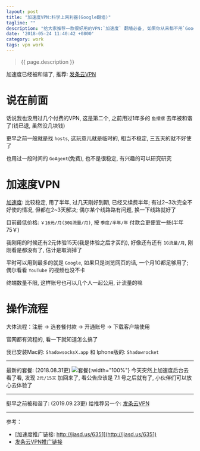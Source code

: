 ```yaml
---
layout: post
title: "加速度VPN:科学上网利器(Google翻墙)"
tagline: ""
description: "给大家推荐一款很好用的VPN:`加速度` 翻墙必备, 如果你从来都不用`Google`, 那可以跳过了<br>支持各种客户端:`Mac/Windows/Linux/Iphone/Android`"
date: '2018-05-24 11:40:42 +0800'
category: work
tags: vpn work
---
```

> {{ page.description }}

加速度已经被和谐了, 推荐: [发条云VPN](http://www.ftcloud.info/aff.php?aff=23009)

# 说在前面
话说我也没用过几个付费的VPN, 这是第二个, 之前用过1年多的 `鱼摆摆` 去年被和谐了(钱已退, 虽然没几块钱)

更早之前一般就是找 `hosts`, 这玩意儿就是临时的, 相当不稳定, 三五天的就不好使了

也用过一段时间的 `GoAgent`(免费), 也不是很稳定, 有兴趣的可以研究研究

# 加速度VPN
[加速度](http://jiasd.us/6351): 比较稳定, 用了半年, 过几天刚好到期, 已经又续费半年; 有过2~3次完全不好使的情况, 但都在2~3天解决; 偶尔某个线路路有问题, 换一下线路就好了

目前最低价格: `￥16元/月(30G流量/月)`, 按 `季度/半年/年` 付款会更便宜一些(半年75￥) 

我刚用的时候还有2元体验15天(我是体验之后才买的), 好像还有还有 `1G流量/月`, 刚刚看是都没有了, 估计是取消掉了

平时可以用到最多的就是 `Google`, 如果只是浏览网页的话, 一个月1G都足够用了; 偶尔看看 `YouTube` 的视频也没不卡

终端数量不限, 这样账号也可以几个人一起公用, 计流量的嘛

# 操作流程

大体流程：注册 → 选套餐付款 → 开通账号 → 下载客户端使用 

官网都有流程的, 看一下就知道怎么搞了

我已安装Mac的: `ShadowsocksX.app` 和 Iphone版的: `Shadowrocket`

---
最新的套餐: (2018.08.31更)
![套餐](/assets/archives/20180831085443_jiasudu.png){:width="100%"}
今天突然上加速度后台去看了看, 发现 `2元/15天` 加回来了, 看公告应该是 7.1 号之后就有了, 小伙伴们可以放心去体验了

---
挺早之前被和谐了: (2019.09.23更)
给推荐另一个: [发条云VPN](http://www.ftcloud.info/aff.php?aff=23009)

---
参考：
- [加速度推广链接: http://jiasd.us/6351](http://jiasd.us/6351)
- [发条云VPN推广链接](http://www.ftcloud.info/aff.php?aff=23009)


